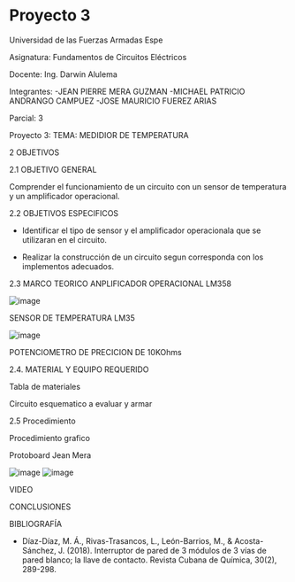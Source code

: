 # Proyecto 3

Universidad de las Fuerzas Armadas Espe

Asignatura: Fundamentos de Circuitos Eléctricos

Docente: Ing. Darwin Alulema

Integrantes: 
-JEAN PIERRE MERA GUZMAN 
-MICHAEL PATRICIO ANDRANGO CAMPUEZ 
-JOSE MAURICIO FUEREZ ARIAS

Parcial: 3

Proyecto 3: TEMA: MEDIDIOR DE TEMPERATURA

2 OBJETIVOS

2.1 OBJETIVO GENERAL

Comprender el funcionamiento de un circuito con un sensor de temperatura y un amplificador operacional.

2.2 OBJETIVOS ESPECIFICOS

* Identificar el tipo de sensor y el amplificador operacionala que se utilizaran en el circuito. 

* Realizar la construcción de un circuito segun corresponda con los implementos adecuados.

2.3 MARCO TEORICO
ANPLIFICADOR OPERACIONAL LM358

![image](https://user-images.githubusercontent.com/104911658/221890099-90e86eb3-a1ad-498a-85e1-986db1fb649b.png)

SENSOR DE TEMPERATURA LM35

![image](https://user-images.githubusercontent.com/104911658/221885111-244d9d6c-31fd-47e3-84ac-1aff4f12ca87.png)

POTENCIOMETRO DE PRECICION DE 10KOhms


2.4. MATERIAL Y EQUIPO REQUERIDO

Tabla de materiales



Circuito esquematico a evaluar y armar



2.5 Procedimiento



Procedimiento grafico

Protoboard Jean Mera 

![image](https://user-images.githubusercontent.com/104911658/221884301-eef6c4c7-2050-42e5-9302-039cd23529a9.png)
![image](https://user-images.githubusercontent.com/104911658/221884961-42a41135-f0bf-4bbc-a6fe-6d5912f731d1.png)


VIDEO



CONCLUSIONES

 


BIBLIOGRAFÍA

* Díaz-Díaz, M. Á., Rivas-Trasancos, L., León-Barrios, M., & Acosta-Sánchez, J. (2018). Interruptor de pared de 3 módulos de 3 vías de pared blanco; la llave de contacto. Revista Cubana de Química, 30(2), 289-298.

